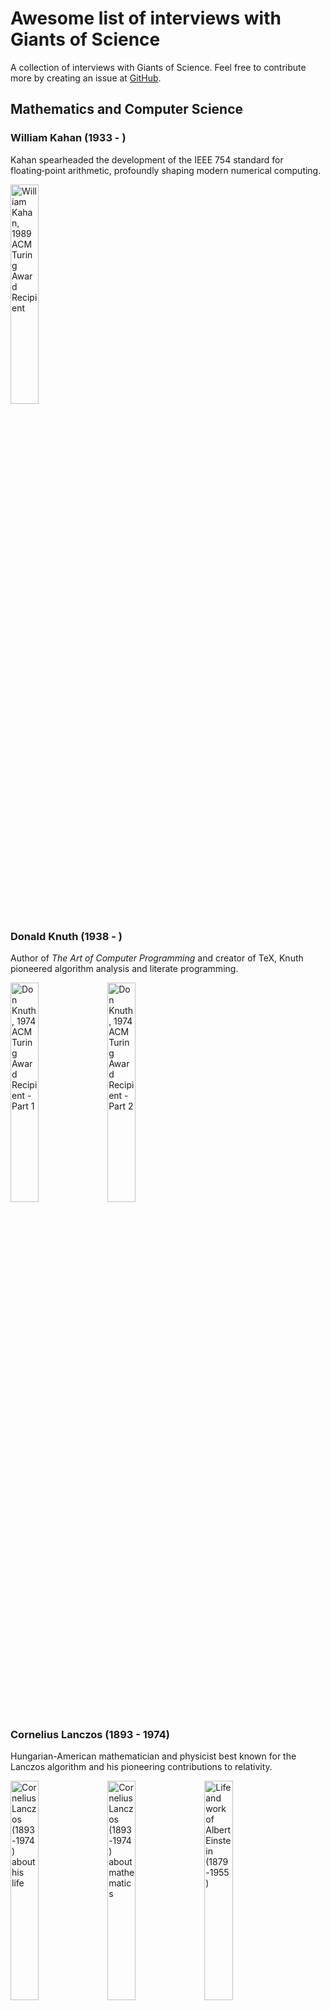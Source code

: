 # Awesome list of interviews with Giants of Science

A collection of interviews with Giants of Science. Feel free to contribute more by creating an issue at [GitHub](https://github.com/michalhabera/awesomegiants/issues).

## Mathematics and Computer Science

### William Kahan (1933 - )

Kahan spearheaded the development of the IEEE 754 standard for
floating‑point arithmetic, profoundly shaping modern numerical
computing.

<a href="http://www.youtube.com/watch?v=smrs6FfnCzs"><img src="http://img.youtube.com/vi/smrs6FfnCzs/0.jpg" alt="William Kahan, 1989 ACM Turing Award Recipient" width="30%" /></a>

### Donald Knuth (1938 - )

Author of *The Art of Computer Programming* and creator of TeX,
Knuth pioneered algorithm analysis and literate programming.

<a href="http://www.youtube.com/watch?v=vUJ01nRE7r0"><img src="http://img.youtube.com/vi/vUJ01nRE7r0/0.jpg" alt="Don Knuth, 1974 ACM Turing Award Recipient - Part 1" width="30%" /></a>
<a href="http://www.youtube.com/watch?v=6msRtLtfzeA"><img src="http://img.youtube.com/vi/6msRtLtfzeA/0.jpg" alt="Don Knuth, 1974 ACM Turing Award Recipient - Part 2" width="30%" /></a>

### Cornelius Lanczos (1893 - 1974)

Hungarian-American mathematician and physicist best known for the
Lanczos algorithm and his pioneering contributions to relativity.

<a href="http://www.youtube.com/watch?v=PO6xtSxB5Vg"><img src="http://img.youtube.com/vi/PO6xtSxB5Vg/0.jpg" alt="Cornelius Lanczos (1893-1974) about his life" width="30%" /></a>
<a href="http://www.youtube.com/watch?v=avSHHi9QCjA"><img src="http://img.youtube.com/vi/avSHHi9QCjA/0.jpg" alt="Cornelius Lanczos (1893-1974) about mathematics" width="30%" /></a>
<a href="http://www.youtube.com/watch?v=Akf-aF06h5A"><img src="http://img.youtube.com/vi/Akf-aF06h5A/0.jpg" alt="Life and work of Albert Einstein (1879-1955)" width="30%" /></a>

### Barbara Liskov (1939 - )

Developer of the CLU programming language and advocate of the Liskov
substitution principle, Liskov's work shaped modern software design.

<a href="http://www.youtube.com/watch?v=O6By99JW_V8"><img src="http://img.youtube.com/vi/O6By99JW_V8/0.jpg" alt="Barbara Liskov, 2008 ACM Turing Award Recipient" width="30%" /></a>

## Physics

### Richard Feynman (1918 - 1988)

Nobel Prize‑winning physicist celebrated for his work in quantum
electrodynamics and his captivating lecture style.

<a href="http://www.youtube.com/watch?v=P1ww1IXRfTA"><img src="http://img.youtube.com/vi/P1ww1IXRfTA/0.jpg" alt="Fun to imagine, 1983, (BBC)" width="30%" /></a>

## Philosophy
